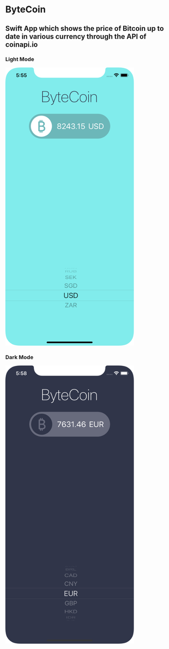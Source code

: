 #  ByteCoin
## Swift App which shows the price of Bitcoin up to date in various currency through the API of coinapi.io

### Light Mode
<img src="ByteCoin/Images/Screenshot1.png" alt="" width="400"/>

### Dark Mode
<img src="ByteCoin/Images/Screenshot2.png" alt="" width="400"/>

